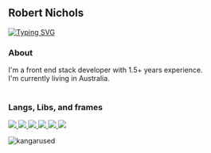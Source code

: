 ## Robert Nichols
[![Typing SVG](https://readme-typing-svg.demolab.com?font=Fira+Code&pause=1000&width=435&lines=React+%F0%9F%94%A5;Rust+%F0%9F%A6%80;C%23+%F0%9F%8E%AE)](https://git.io/typing-svg)

<h3 align="left">About</h3>
I'm a front end stack developer with 1.5+ years experience. </br>
I'm currently living in Australia.

</br>
</br>
<h3 align="left">Langs, Libs, and frames</h3>
<p align="left">
    <a href="https://reactjs.org/" target="_blank">
        <img
            src="https://img.shields.io/badge/React-black?&style=for-the-badge&logo=react"
        />
    </a>
    <a href="https://www.rust-lang.org/" target="_blank">
        <img
            src="https://img.shields.io/badge/Rust-black?&style=for-the-badge&logo=rust"
        />
    </a>
    <a href="https://github.com/leptos-rs/leptos" target="_blank">
        <img
            src="https://img.shields.io/badge/Leptos-black?&style=for-the-badge&logo=leptos"
        />
    </a>
     <a href="https://www.typescriptlang.org/" target="_blank">
        <img
            src="https://img.shields.io/badge/Typescript-black?&style=for-the-badge&logo=typescript"
        />
    </a>
    <a href="https://dotnet.microsoft.com/en-us/" target="_blank">
        <img
            src="https://img.shields.io/badge/Dotnet-black?&style=for-the-badge&logo=dotnet"
        />
    </a>
    <a href="https://nodejs.org/en/" target="_blank">
        <img
            src="https://img.shields.io/badge/NodeJS-black?&style=for-the-badge&logo=node.js"
        />
    </a>
</p>

<p><a><img src="https://github-readme-stats.vercel.app/api/top-langs/?username=kangarused&langs_count=10&theme=tokyonight" alt="kangarused"/></a></p>
